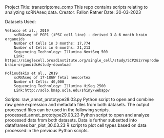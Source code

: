Project Title: transcriptome_comp
    This repo contains scripts relating to analyzing scRNAseq data.
Creator: Fallon Ratner
Date: 30-03-2023

Datasets Used:
    
    Velasco et al., 2019
        scRNAseq of PGP1 (iPSC cell line) - derived 3 & 6 month brain organoids
        Number of Cells in 3 months: 17,774
        Number of Cells in 6 months: 21,213
        Sequencing Technology: Illumina NextSeq 500
        Link: https://singlecell.broadinstitute.org/single_cell/study/SCP282/reproducible-brain-organoids#study-download

    Polioudakis et al., 2019
        scRNAseq of 17-18GW fetal neocortex
        Number of Cells: 40,000
        Sequencing Technology: Illumina HiSeq 2500
        Link:http://solo.bmap.ucla.edu/shiny/webapp/

Scripts:
    raw_annot_prototype28.03.py
        Python script to open and combine raw gene expression and metadata files from both datasets.
        The output processed files can be used in the following scripts.
    processed_annot_prototype29.03.23
        Python script to open and analyze processed data from both datasets.
        Data is further subsetted into dataframes
    bar_plot_30.03.23
        R script to plot cell types based on data processed in the previous Python scripts.
